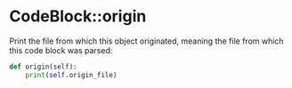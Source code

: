 # CodeBlock::origin

Print the file from which this object originated, meaning the file from which this code block was parsed:

```python {name=CodeBlock_funcs}
def origin(self):
    print(self.origin_file)
```
